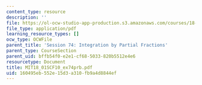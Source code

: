 ```yaml
---
content_type: resource
description: ''
file: https://ol-ocw-studio-app-production.s3.amazonaws.com/courses/18-01sc-single-variable-calculus-fall-2010/160495eb552e15d3a310fb9a4d8844ef_MIT18_01SCF10_ex74prb.pdf
file_type: application/pdf
learning_resource_types: []
ocw_type: OCWFile
parent_title: 'Session 74: Integration by Partial Fractions'
parent_type: CourseSection
parent_uid: bffb54f0-e2e1-cf68-5033-820b5512e4e6
resourcetype: Document
title: MIT18_01SCF10_ex74prb.pdf
uid: 160495eb-552e-15d3-a310-fb9a4d8844ef
---
```

